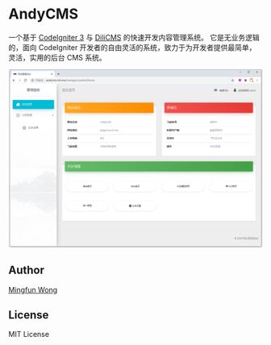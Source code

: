 # AndyCMS
一个基于 [CodeIgniter 3](https://codeigniter.org.cn/docs) 与 [DiliCMS](https://github.com/mingfunwong/DiliCMS) 的快速开发内容管理系统。
它是无业务逻辑的，面向 CodeIgniter 开发者的自由灵活的系统，致力于为开发者提供最简单，灵活，实用的后台 CMS 系统。

![AndyCMS](./templates/image.png)

## Author
[Mingfun Wong](https://github.com/mingfunwong)

## License
MIT License
